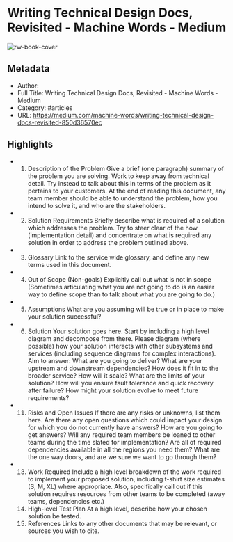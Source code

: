 # Writing Technical Design Docs, Revisited - Machine Words - Medium

![rw-book-cover](https://readwise-assets.s3.amazonaws.com/static/images/article3.5c705a01b476.png)

## Metadata
- Author: 
- Full Title: Writing Technical Design Docs, Revisited - Machine Words - Medium
- Category: #articles
- URL: https://medium.com/machine-words/writing-technical-design-docs-revisited-850d36570ec

## Highlights
- 1. Description of the Problem
  Give a brief (one paragraph) summary of the problem you are solving. Work to keep away from technical detail. Try instead to talk about this in terms of the problem as it pertains to your customers. At the end of reading this document, any team member should be able to understand the problem, how you intend to solve it, and who are the stakeholders.
- 2. Solution Requirements
  Briefly describe what is required of a solution which addresses the problem. Try to steer clear of the how (implementation detail) and concentrate on what is required any solution in order to address the problem outlined above.
- 3. Glossary
  Link to the service wide glossary, and define any new terms used in this document.
- 4. Out of Scope (Non-goals)
  Explicitly call out what is not in scope (Sometimes articulating what you are not going to do is an easier way to define scope than to talk about what you are going to do.)
- 5. Assumptions
  What are you assuming will be true or in place to make your solution successful?
- 6. Solution
  Your solution goes here.
  Start by including a high level diagram and decompose from there. Please diagram (where possible) how your solution interacts with other subsystems and services (including sequence diagrams for complex interactions).
  Aim to answer:
  What are you going to deliver?
  What are your upstream and downstream dependencies?
  How does it fit in to the broader service?
  How will it scale?
  What are the limits of your solution?
  How will you ensure fault tolerance and quick recovery after failure?
  How might your solution evolve to meet future requirements?
- 11. Risks and Open Issues
  If there are any risks or unknowns, list them here. Are there any open questions which could impact your design for which you do not currently have answers? How are you going to get answers? Will any required team members be loaned to other teams during the time slated for implementation? Are all of required dependencies available in all the regions you need them? What are the one way doors, and are we sure we want to go through them?
- 13. Work Required
  Include a high level breakdown of the work required to implement your proposed solution, including t-shirt size estimates (S, M, XL) where appropriate. Also, specifically call out if this solution requires resources from other teams to be completed (away teams, dependencies etc.)
  14. High-level Test Plan
  At a high level, describe how your chosen solution be tested.
  15. References
  Links to any other documents that may be relevant, or sources you wish to cite.
